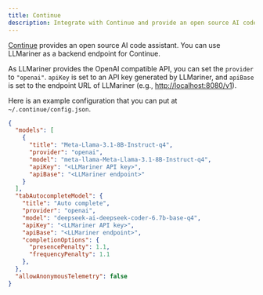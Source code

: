 ```yaml
---
title: Continue
description: Integrate with Continue and provide an open source AI code assistant.
---
```


[Continue](https://www.continue.dev/) provides an open source AI code assistant. You can use LLMariner as a backend endpoint for Continue.

As LLMariner provides the OpenAI compatible API, you can set the `provider` to `"openai"`. `apiKey` is set to an API key generated by LLMariner, and `apiBase` is set to the endpoint URL of LLMariner (e.g., <http://localhost:8080/v1>).

Here is an example configuration that you can put at `~/.continue/config.json`.

``` json
{
  "models": [
    {
      "title": "Meta-Llama-3.1-8B-Instruct-q4",
      "provider": "openai",
      "model": "meta-llama-Meta-Llama-3.1-8B-Instruct-q4",
      "apiKey": "<LLMariner API key>",
      "apiBase": "<LLMariner endpoint>"
    }
  ],
  "tabAutocompleteModel": {
    "title": "Auto complete",
    "provider": "openai",
    "model": "deepseek-ai-deepseek-coder-6.7b-base-q4",
    "apiKey": "<LLMariner API key>",
    "apiBase": "<LLMariner endpoint>",
    "completionOptions": {
      "presencePenalty": 1.1,
      "frequencyPenalty": 1.1
    },
  },
  "allowAnonymousTelemetry": false
}
```
